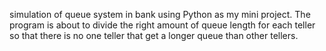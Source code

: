 simulation of queue system in bank using Python as my mini project. 
The program is about to divide the right amount of queue length for each teller so that there is no one teller that get a longer queue than other tellers.
